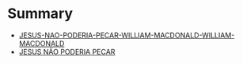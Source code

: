 # Summary

* [JESUS-NAO-PODERIA-PECAR-WILLIAM-MACDONALD-WILLIAM-MACDONALD](README.md)
* [JESUS NÃO PODERIA PECAR](jesus_nao_poderia_pecar.md)
